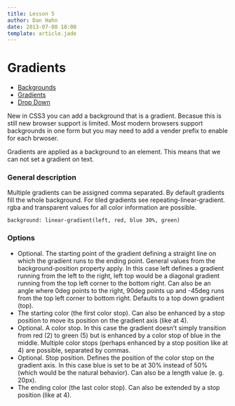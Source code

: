```yaml
---
title: Lesson 5
author: Dan Hahn
date: 2013-07-08 18:00
template: article.jade
---
```


# Gradients

* [Backgrounds]()
* [Gradients](gradients.html)
* [Drop Down](dropdown.html)

New in CSS3 you can add a background that is a gradient.  Becasue this is still new browser support is limited.  Most modern browsers support backgrounds in one form but you may need to add a vender prefix to enable for each brwoser.

Gradients are applied as a background to an element.  This means that we can not set a gradient on text.

### General description

Multiple gradients can be assigned comma separated. By default gradients fill the whole background. For tiled gradients see repeating-linear-gradient. rgba and transparent values for all color information are possible.

	background: linear-gradient(left, red, blue 30%, green)

### Options
* Optional. The starting point of the gradient defining a straight line on which the gradient runs to the ending point. General values from the background-position property apply. In this case left defines a gradient running from the left to the right, left top would be a diagonal gradient running from the top left corner to the bottom right. Can also be an angle where 0deg points to the right, 90deg points up and -45deg runs from the top left corner to bottom right. Defaults to a top down gradient (top).
* The starting color (the first color stop). Can also be enhanced by a stop position to move its position on the gradient axis (like at 4).
* Optional. A color stop. In this case the gradient doesn’t simply transition from red (2) to green (5) but is enhanced by a color stop of blue in the middle. Multiple color stops (perhaps enhanced by a stop position like at 4) are possible, separated by commas.
* Optional. Stop position. Defines the position of the color stop on the gradient axis. In this case blue is set to be at 30% instead of 50% (which would be the natural behavior). Can also be a length value (e. g. 20px).
* The ending color (the last color stop). Can also be extended by a stop position (like at 4).